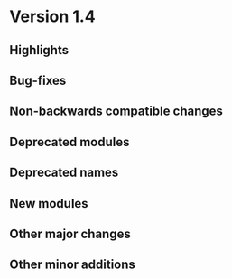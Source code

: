 Version 1.4
===========

Highlights
----------

Bug-fixes
---------

Non-backwards compatible changes
--------------------------------

Deprecated modules
------------------

Deprecated names
----------------

New modules
-----------

Other major changes
-------------------

Other minor additions
---------------------
